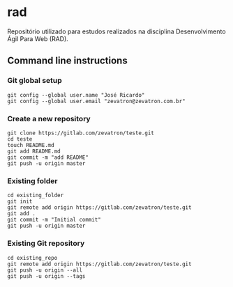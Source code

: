 # rad
Repositório utilizado para estudos realizados na disciplina Desenvolvimento Ágil Para Web (RAD).



## Command line instructions

### Git global setup
```git
git config --global user.name "José Ricardo"
git config --global user.email "zevatron@zevatron.com.br"
```
### Create a new repository
```git
git clone https://gitlab.com/zevatron/teste.git
cd teste
touch README.md
git add README.md
git commit -m "add README"
git push -u origin master
```
### Existing folder
```git
cd existing_folder
git init
git remote add origin https://gitlab.com/zevatron/teste.git
git add .
git commit -m "Initial commit"
git push -u origin master
```
### Existing Git repository
```git
cd existing_repo
git remote add origin https://gitlab.com/zevatron/teste.git
git push -u origin --all
git push -u origin --tags
```
